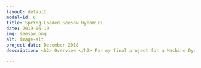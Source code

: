 ```yaml
---
layout: default
modal-id: 6
title: Spring-Loaded Seesaw Dynamics
date: 2019-06-19
img: seesaw.png
alt: image-alt
project-date: December 2018
description: <h2> Overview </h2> For my final project for a Machine Dynamics course I took, I mathematically modeled and simulated the basic dynamincs the plastic impacts involved in the system. The system was setup such that a mass will fall on one end of the seesaw and this plastic impact will prescribe the resulting trajectory of the mass on the other end of the seesaw. This simulation was done in Mathematica using Euler-Lagrange principles. <br><br><h2>Simulation Video</h2><div align="center"> <iframe width="630" height="385" src="https://www.youtube-nocookie.com/embed/QAdnnNdbUMs" frameborder="0" allow="accelerometer; autoplay; encrypted-media; gyroscope; picture-in-picture" allowfullscreen></iframe> </div> <br><br> <h2>Code</h2>The Wolfram Mathematica code used to develop this simuation can be found <a href=img/Spring_Loaded_Seesaw_Code.pdf>here</a> <br><br><h2>Code Explained</h2> The first part of the code defines a few useful functions that are used later in the program.<br><br>The next part of the code sets up all of the transformation matrices - with reference to a ground frame - of all of the necessary points used to model the dynamics.<br><br> The next section defines a few parameters that can be adjusted such as the mass of the seesaw and the 'weights', the spring coefficients, the gravitational acceleration, etc.<br><br> The code then uses these parameters and transformation matrices to setup the Lagrangian equation used to describe the system dynamics. i.e. the difference in kinetic and potential energies of the system.<br><br> The pre-impact conditions and constraints are set up such that the system follows its expected pre-impact behaviour. Next the impacts are evaluated. This section defines the impact update laws and evaluates the plastic collisions that occur bewtween the masses and the seesaw while maintaining constraints such as the springs still being attached to the seesaw and ground.<br><br> The evaluation of these laws and constraints then give the post-impact intial conditions and behaviour which is then simulated.<br><br> The last section of the code is used to plot the results of this simulation and then animate those results. This animation is shown above.

---
```

